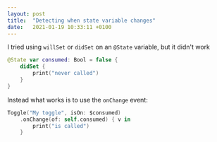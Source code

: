 ```yaml
---
layout: post
title:  "Detecting when state variable changes"
date:   2021-01-19 10:33:11 +0100
---
```

I tried using `willSet` or `didSet` on an `@State` variable, but it didn't work

```swift
@State var consumed: Bool = false {
    didSet {
        print("never called")
    }
}
```

Instead what works is to use the `onChange` event:

```swift
Toggle("My toggle", isOn: $consumed)
    .onChange(of: self.consumed) { v in
        print("is called")
    }

```